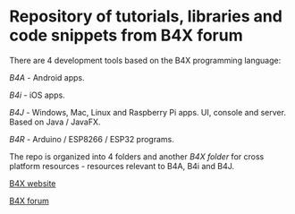 # Repository of tutorials, libraries and code snippets from B4X forum


There are 4 development tools based on the B4X programming language:

*B4A* - Android apps.

*B4i* - iOS apps.

*B4J* - Windows, Mac, Linux and Raspberry Pi apps. UI, console and server. Based on Java / JavaFX.

*B4R* - Arduino / ESP8266 / ESP32 programs.

The repo is organized into 4 folders and another *B4X folder* for cross platform resources - resources relevant to B4A, B4i and B4J.

[B4X website](https://www.b4x.com)

[B4X forum](https://www.b4x.com/android/forum/)
